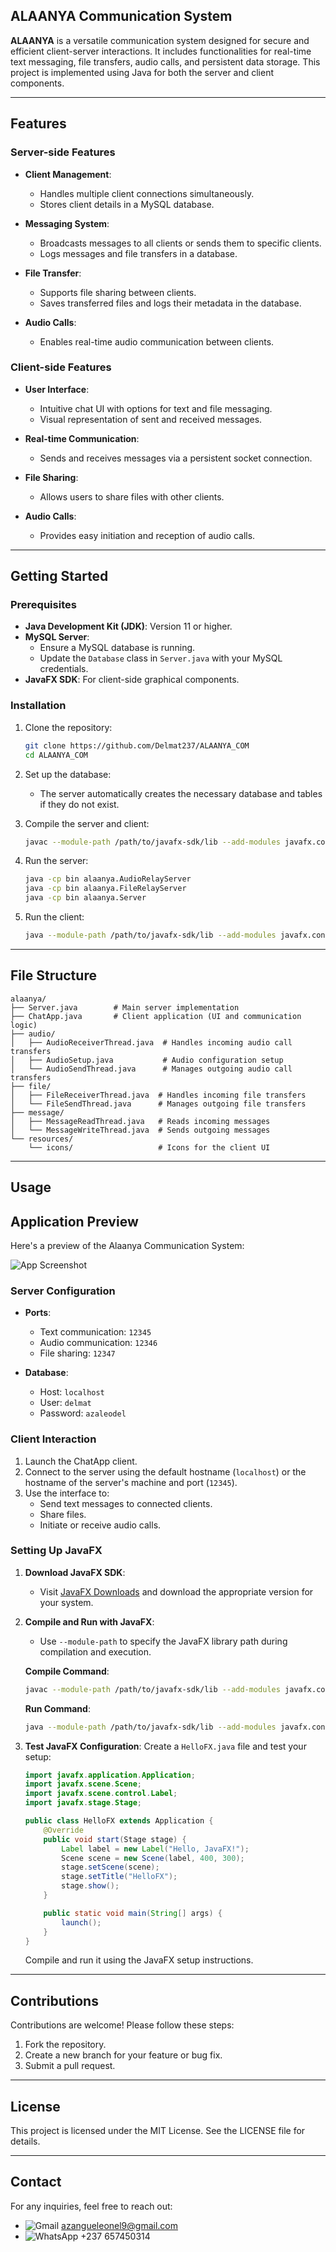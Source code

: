 ## ALAANYA Communication System

**ALAANYA** is a versatile communication system designed for secure and efficient client-server interactions. It includes functionalities for real-time text messaging, file transfers, audio calls, and persistent data storage. This project is implemented using Java for both the server and client components.

---

## Features

### Server-side Features

- **Client Management**:

  - Handles multiple client connections simultaneously.
  - Stores client details in a MySQL database.

- **Messaging System**:

  - Broadcasts messages to all clients or sends them to specific clients.
  - Logs messages and file transfers in a database.

- **File Transfer**:

  - Supports file sharing between clients.
  - Saves transferred files and logs their metadata in the database.

- **Audio Calls**:

  - Enables real-time audio communication between clients.

### Client-side Features

- **User Interface**:

  - Intuitive chat UI with options for text and file messaging.
  - Visual representation of sent and received messages.

- **Real-time Communication**:

  - Sends and receives messages via a persistent socket connection.

- **File Sharing**:

  - Allows users to share files with other clients.

- **Audio Calls**:

  - Provides easy initiation and reception of audio calls.

---

## Getting Started

### Prerequisites

- **Java Development Kit (JDK)**: Version 11 or higher.
- **MySQL Server**:
  - Ensure a MySQL database is running.
  - Update the `Database` class in `Server.java` with your MySQL credentials.
- **JavaFX SDK**: For client-side graphical components.

### Installation

1. Clone the repository:

   ```bash
   git clone https://github.com/Delmat237/ALAANYA_COM
   cd ALAANYA_COM
   ```

2. Set up the database:

   - The server automatically creates the necessary database and tables if they do not exist.

3. Compile the server and client:

   ```bash
   javac --module-path /path/to/javafx-sdk/lib --add-modules javafx.controls,javafx.fxml -d bin src/main/java/alaanya/*.java
   ```

4. Run the server:

   ```bash
   java -cp bin alaanya.AudioRelayServer
   java -cp bin alaanya.FileRelayServer
   java -cp bin alaanya.Server
   ```

5. Run the client:

   ```bash
   java --module-path /path/to/javafx-sdk/lib --add-modules javafx.controls,javafx.fxml -cp bin alaanya.ChatApp
   ```

---

## File Structure

```plaintext
alaanya/
├── Server.java        # Main server implementation
├── ChatApp.java       # Client application (UI and communication logic)
├── audio/
│   ├── AudioReceiverThread.java  # Handles incoming audio call transfers
│   ├── AudioSetup.java           # Audio configuration setup
│   └── AudioSendThread.java      # Manages outgoing audio call transfers
├── file/
│   ├── FileReceiverThread.java  # Handles incoming file transfers
│   └── FileSendThread.java      # Manages outgoing file transfers
├── message/
│   ├── MessageReadThread.java   # Reads incoming messages
│   └── MessageWriteThread.java  # Sends outgoing messages
└── resources/
    └── icons/                   # Icons for the client UI
```

---

## Usage
## Application Preview

Here's a preview of the Alaanya Communication System:

![App Screenshot](assets/app-screenshot.png)


### Server Configuration

- **Ports**:

  - Text communication: `12345`
  - Audio communication: `12346`
  - File sharing: `12347`

- **Database**:

  - Host: `localhost`
  - User: `delmat`
  - Password: `azaleodel`

### Client Interaction

1. Launch the ChatApp client.
2. Connect to the server using the default hostname (`localhost`) or the hostname of the server's machine and port (`12345`).
3. Use the interface to:
   - Send text messages to connected clients.
   - Share files.
   - Initiate or receive audio calls.

### Setting Up JavaFX

1. **Download JavaFX SDK**:

   - Visit [JavaFX Downloads](https://gluonhq.com/products/javafx/) and download the appropriate version for your system.

2. **Compile and Run with JavaFX**:

   - Use `--module-path` to specify the JavaFX library path during compilation and execution.

   **Compile Command**:

   ```bash
   javac --module-path /path/to/javafx-sdk/lib --add-modules javafx.controls,javafx.fxml -d bin src/main/java/alaanya/*.java
   ```

   **Run Command**:

   ```bash
   java --module-path /path/to/javafx-sdk/lib --add-modules javafx.controls,javafx.fxml -cp bin alaanya.ChatApp
   ```

3. **Test JavaFX Configuration**:
   Create a `HelloFX.java` file and test your setup:

   ```java
   import javafx.application.Application;
   import javafx.scene.Scene;
   import javafx.scene.control.Label;
   import javafx.stage.Stage;

   public class HelloFX extends Application {
       @Override
       public void start(Stage stage) {
           Label label = new Label("Hello, JavaFX!");
           Scene scene = new Scene(label, 400, 300);
           stage.setScene(scene);
           stage.setTitle("HelloFX");
           stage.show();
       }

       public static void main(String[] args) {
           launch();
       }
   }
   ```

   Compile and run it using the JavaFX setup instructions.

---

## Contributions

Contributions are welcome! Please follow these steps:

1. Fork the repository.
2. Create a new branch for your feature or bug fix.
3. Submit a pull request.

---

## License

This project is licensed under the MIT License. See the LICENSE file for details.

---

## Contact

For any inquiries, feel free to reach out:

- ![Gmail](https://img.icons8.com/color/48/000000/gmail--v1.png) [azangueleonel9@gmail.com](mailto:azangueleonel9@gmail.com)
- ![WhatsApp](https://img.icons8.com/color/48/000000/whatsapp.png) +237 657450314


